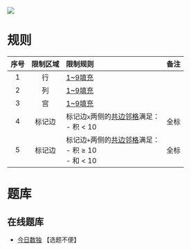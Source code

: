 ![](https://cn.sudoku.today/pic/03/less10/56670_182138.png)

# 规则
| 序号 | 限制区域 | 限制规则 | 备注 |
| :---: | :---: | :--- | :---: |
| 1 | 行 | [1~9填充] | |
| 2 | 列 | [1~9填充] | |
| 3 | 宫 | [1~9填充] | |
| 4 | 标记边 | 标记边`x`两侧的[共边邻格]满足：<br/>- 积 < 10 | 全标 |
| 5 | 标记边 | 标记边`+`两侧的[共边邻格]满足：<br/>- 积 ≥ 10<br/>- 和 < 10 | 全标 |

# 题库

## 在线题库
- [今日数独](https://cn.sudoku.today/g-makodoku/) 【选题不便】

[1~9填充]: ../../../../../rules.md#1~9填充
[共边邻格]: ../../../../../rules.md#共边邻格
